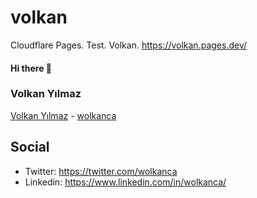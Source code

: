 # volkan
Cloudflare Pages. Test. Volkan. https://volkan.pages.dev/


#### Hi there 👋

### Volkan Yılmaz
[Volkan Yılmaz](https://volkanyilmaz.com.tr/) - [wolkanca](https://wolkanca.com/)

## Social
- Twitter: https://twitter.com/wolkanca
- Linkedin: https://www.linkedin.com/in/wolkanca/
